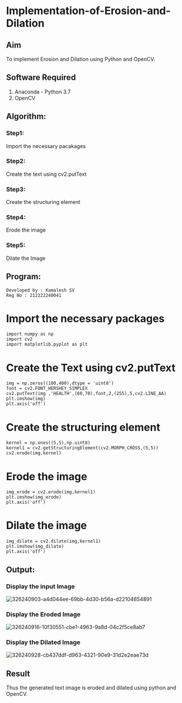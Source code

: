 # Implementation-of-Erosion-and-Dilation
## Aim
To implement Erosion and Dilation using Python and OpenCV.
## Software Required
1. Anaconda - Python 3.7
2. OpenCV
## Algorithm:
### Step1:
Import the necessary pacakages

### Step2:
Create the text using cv2.putText

### Step3:
Create the structuring element

### Step4:
Erode the image

### Step5:
Dilate the Image

 
## Program:
```
Developed by : Kamalesh SV
Reg No : 212222240041

```

# Import the necessary packages
```
import numpy as np
import cv2
import matplotlib.pyplot as plt
```

# Create the Text using cv2.putText
```
img = np.zeros((100,400),dtype = 'uint8')
font = cv2.FONT_HERSHEY_SIMPLEX
cv2.putText(img ,'HEALTH',(60,70),font,2,(255),5,cv2.LINE_AA)
plt.imshow(img)
plt.axis('off')
```

# Create the structuring element
```
kernel = np.ones((5,5),np.uint8)
kernel1 = cv2.getStructuringElement(cv2.MORPH_CROSS,(5,5))
cv2.erode(img,kernel)
```

# Erode the image

```
img_erode = cv2.erode(img,kernel1)
plt.imshow(img_erode)
plt.axis('off')
```



# Dilate the image
```
img_dilate = cv2.dilate(img,kernel1)
plt.imshow(img_dilate)
plt.axis('off')
```
## Output:

### Display the input Image


![326240903-a4d044ee-69bb-4d30-b56a-d22104654891](https://github.com/Kamali22004796/erosion--dilation/assets/120567837/97e8e75d-f8f6-4de6-8025-c58ca8aea249)


### Display the Eroded Image


![326240916-10f30551-cbe1-4963-9a8d-04c2f5ce8ab7](https://github.com/Kamali22004796/erosion--dilation/assets/120567837/0061a23c-bf75-4b65-9166-a575add259b3)


### Display the Dilated Image


![326240928-cb437ddf-d963-4321-90e9-31d2e2eae73d](https://github.com/Kamali22004796/erosion--dilation/assets/120567837/b12d48bc-df33-4da9-bb68-e281fd7808cc)


## Result
Thus the generated text image is eroded and dilated using python and OpenCV.
